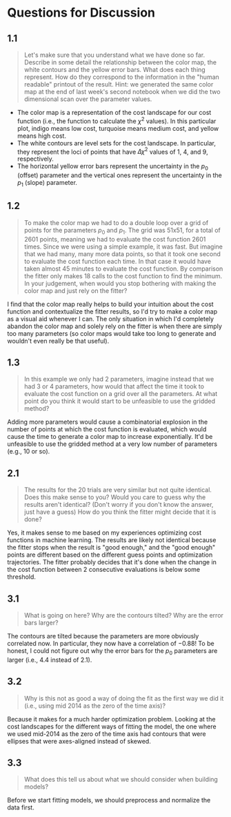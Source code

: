 # Questions for Discussion

## 1.1

> Let's make sure that you understand what we have done so far. Describe in some detail the relationship between the color map, the white contours and the yellow error bars. What does each thing represent. How do they correspond to the information in the "human readable" printout of the result. Hint: we generated the same color map at the end of last week's second notebook when we did the two dimensional scan over the parameter values.

* The color map is a representation of the cost landscape for our cost function (i.e., the function to calculate the $\chi^2$ values). In this particular plot, indigo means low cost, turquoise means medium cost, and yellow means high cost.
* The white contours are level sets for the cost landscape. In particular, they represent the loci of points that have $\Delta\chi^2$ values of 1, 4, and 9, respectively.
* The horizontal yellow error bars represent the uncertainty in the $p_0$ (offset) parameter and the vertical ones represent the uncertainty in the $p_1$ (slope) parameter.

## 1.2

> To make the color map we had to do a double loop over a grid of points for the parameters $p_0$ and $p_1$. The grid was 51x51, for a total of 2601 points, meaning we had to evaluate the cost function 2601 times. Since we were using a simple example, it was fast. But imagine that we had many, many more data points, so that it took one second to evaluate the cost function each time. In that case it would have taken almost 45 minutes to evaluate the cost function. By comparison the fitter only makes 18 calls to the cost function to find the minimum. In your judgement, when would you stop bothering with making the color map and just rely on the fitter?

I find that the color map really helps to build your intuition about the cost function and contextualize the fitter results, so I'd try to make a color map as a visual aid whenever I can. The only situation in which I'd completely abandon the color map and solely rely on the fitter is when there are simply too many parameters (so color maps would take too long to generate and wouldn't even really be that useful).

## 1.3

> In this example we only had 2 parameters, imagine instead that we had 3 or 4 parameters, how would that affect the time it took to evaluate the cost function on a grid over all the parameters. At what point do you think it would start to be unfeasible to use the gridded method?

Adding more parameters would cause a combinatorial explosion in the number of points at which the cost function is evaluated, which would cause the time to generate a color map to increase exponentially. It'd be unfeasible to use the gridded method at a very low number of parameters (e.g., 10 or so).

## 2.1

> The results for the 20 trials are very similar but not quite identical. Does this make sense to you? Would you care to guess why the results aren't identical? (Don't worry if you don't know the answer, just have a guess) How do you think the fitter might decide that it is done?

Yes, it makes sense to me based on my experiences optimizing cost functions in machine learning. The results are likely not identical because the fitter stops when the result is "good enough," and the "good enough" points are different based on the different guess points and optimization trajectories. The fitter probably decides that it's done when the change in the cost function between 2 consecutive evaluations is below some threshold.

## 3.1

> What is going on here? Why are the contours tilted? Why are the error bars larger?

The contours are tilted because the parameters are more obviously correlated now. In particular, they now have a correlation of $-0.88$! To be honest, I could not figure out why the error bars for the $p_0$ parameters are larger (i.e., $4.4$ instead of $2.1$).

## 3.2

> Why is this not as good a way of doing the fit as the first way we did it (i.e., using mid 2014 as the zero of the time axis)?

Because it makes for a much harder optimization problem. Looking at the cost landscapes for the different ways of fitting the model, the one where we used mid-2014 as the zero of the time axis had contours that were ellipses that were axes-aligned instead of skewed.

## 3.3

> What does this tell us about what we should consider when building models?

Before we start fitting models, we should preprocess and normalize the data first.
